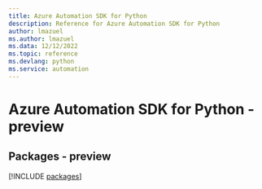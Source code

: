 ```yaml
---
title: Azure Automation SDK for Python
description: Reference for Azure Automation SDK for Python
author: lmazuel
ms.author: lmazuel
ms.data: 12/12/2022
ms.topic: reference
ms.devlang: python
ms.service: automation
---
```

# Azure Automation SDK for Python - preview
## Packages - preview
[!INCLUDE [packages](automation-index.md)]